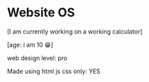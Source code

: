 # Website OS
[I am currently working on a working calculator]

[age: i am 10 😁]

web design level: pro

Made using html js css only: YES